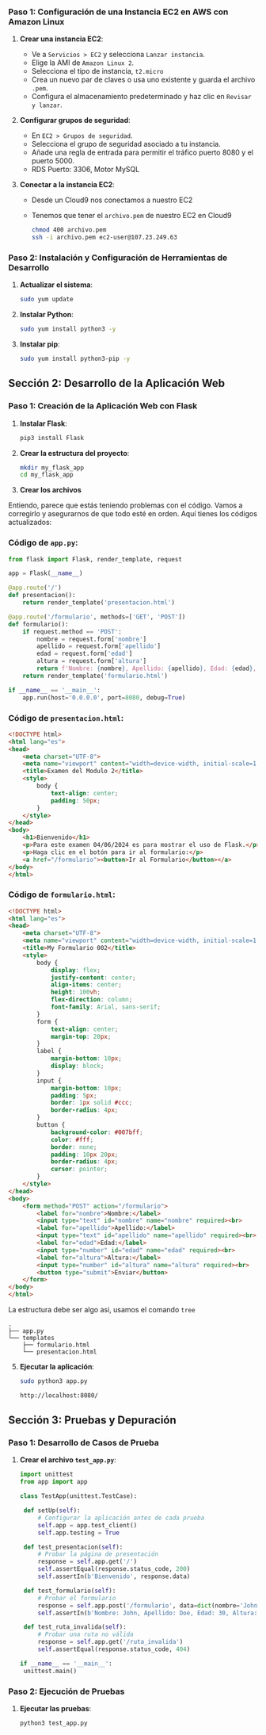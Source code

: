 
### Paso 1: Configuración de una Instancia EC2 en AWS con Amazon Linux

1. **Crear una instancia EC2**:
   - Ve a `Servicios > EC2` y selecciona `Lanzar instancia`.
   - Elige la AMI de `Amazon Linux 2`.
   - Selecciona el tipo de instancia, `t2.micro`
   - Crea un nuevo par de claves o usa uno existente y guarda el archivo `.pem`.
   - Configura el almacenamiento predeterminado y haz clic en `Revisar y lanzar`.

2. **Configurar grupos de seguridad**:
   - En `EC2 > Grupos de seguridad`.
   - Selecciona el grupo de seguridad asociado a tu instancia.
   - Añade una regla de entrada para permitir el tráfico puerto 8080 y el puerto 5000.
   - RDS Puerto: 3306, Motor MySQL

3. **Conectar a la instancia EC2**:
   - Desde un Cloud9 nos conectamos a nuestro EC2
   - Tenemos que tener el `archivo.pem` de nuestro EC2 en Cloud9
     
     ```sh
     chmod 400 archivo.pem
     ssh -i archivo.pem ec2-user@107.23.249.63
     ```

### Paso 2: Instalación y Configuración de Herramientas de Desarrollo

1. **Actualizar el sistema**:
   ```sh
   sudo yum update 
   ```

2. **Instalar Python**:
   ```sh
   sudo yum install python3 -y
   ```

3. **Instalar pip**:
   ```sh
   sudo yum install python3-pip -y
   ```

## Sección 2: Desarrollo de la Aplicación Web

### Paso 1: Creación de la Aplicación Web con Flask

1. **Instalar Flask**:
   ```sh
   pip3 install Flask
   ```

2. **Crear la estructura del proyecto**:
   ```sh
   mkdir my_flask_app
   cd my_flask_app
   ```

3. **Crear los archivos**

Entiendo, parece que estás teniendo problemas con el código. Vamos a corregirlo y asegurarnos de que todo esté en orden. Aquí tienes los códigos actualizados:

### Código de `app.py`:

```python
from flask import Flask, render_template, request

app = Flask(__name__)

@app.route('/')
def presentacion():
    return render_template('presentacion.html')

@app.route('/formulario', methods=['GET', 'POST'])
def formulario():
    if request.method == 'POST':
        nombre = request.form['nombre']
        apellido = request.form['apellido']
        edad = request.form['edad']
        altura = request.form['altura']
        return f'Nombre: {nombre}, Apellido: {apellido}, Edad: {edad}, Altura: {altura}'
    return render_template('formulario.html')

if __name__ == '__main__':
    app.run(host='0.0.0.0', port=8080, debug=True)
```

### Código de `presentacion.html`:

```html
<!DOCTYPE html>
<html lang="es">
<head>
    <meta charset="UTF-8">
    <meta name="viewport" content="width=device-width, initial-scale=1.0">
    <title>Examen del Modulo 2</title>
    <style>
        body {
            text-align: center;
            padding: 50px;
        }
    </style>
</head>
<body>
    <h1>Bienvenido</h1>
    <p>Para este examen 04/06/2024 es para mostrar el uso de Flask.</p>
    <p>Haga clic en el botón para ir al formulario:</p>
    <a href="/formulario"><button>Ir al Formulario</button></a>
</body>
</html>
```

### Código de `formulario.html`:

```html
<!DOCTYPE html>
<html lang="es">
<head>
    <meta charset="UTF-8">
    <meta name="viewport" content="width=device-width, initial-scale=1.0">
    <title>My Formulario 002</title>
    <style>
        body {
            display: flex;
            justify-content: center;
            align-items: center;
            height: 100vh;
            flex-direction: column;
            font-family: Arial, sans-serif;
        }
        form {
            text-align: center;
            margin-top: 20px;
        }
        label {
            margin-bottom: 10px;
            display: block;
        }
        input {
            margin-bottom: 10px;
            padding: 5px;
            border: 1px solid #ccc;
            border-radius: 4px;
        }
        button {
            background-color: #007bff;
            color: #fff;
            border: none;
            padding: 10px 20px;
            border-radius: 4px;
            cursor: pointer;
        }
    </style>
</head>
<body>
    <form method="POST" action="/formulario">
        <label for="nombre">Nombre:</label>
        <input type="text" id="nombre" name="nombre" required><br>
        <label for="apellido">Apellido:</label>
        <input type="text" id="apellido" name="apellido" required><br>
        <label for="edad">Edad:</label>
        <input type="number" id="edad" name="edad" required><br>
        <label for="altura">Altura:</label>
        <input type="number" id="altura" name="altura" required><br>
        <button type="submit">Enviar</button>
    </form>
</body>
</html>

```

La estructura debe ser algo asi, usamos el comando `tree`

```
.
├── app.py
└── templates
    ├── formulario.html
    └── presentacion.html
```


5. **Ejecutar la aplicación**:
   ```sh
   sudo python3 app.py
   ```

   ```sh
   http://localhost:8080/
   ```

## Sección 3: Pruebas y Depuración

### Paso 1: Desarrollo de Casos de Prueba

1. **Crear el archivo `test_app.py`**:
   ```python
   import unittest
   from app import app

   class TestApp(unittest.TestCase):

    def setUp(self):
        # Configurar la aplicación antes de cada prueba
        self.app = app.test_client()
        self.app.testing = True

    def test_presentacion(self):
        # Probar la página de presentación
        response = self.app.get('/')
        self.assertEqual(response.status_code, 200)
        self.assertIn(b'Bienvenido', response.data)

    def test_formulario(self):
        # Probar el formulario
        response = self.app.post('/formulario', data=dict(nombre='John', apellido='Doe', edad='30', altura='180'))
        self.assertIn(b'Nombre: John, Apellido: Doe, Edad: 30, Altura: 180', response.data)

    def test_ruta_invalida(self):
        # Probar una ruta no válida
        response = self.app.get('/ruta_invalida')
        self.assertEqual(response.status_code, 404)

   if __name__ == '__main__':
    unittest.main()

   ```

### Paso 2: Ejecución de Pruebas

1. **Ejecutar las pruebas**:
   ```sh
   python3 test_app.py
   ```

